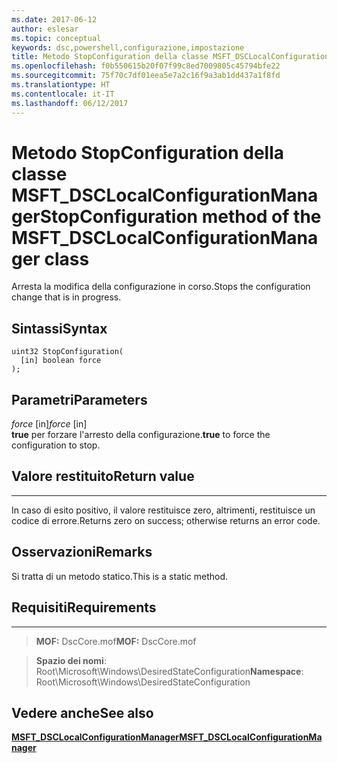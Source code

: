 ```yaml
---
ms.date: 2017-06-12
author: eslesar
ms.topic: conceptual
keywords: dsc,powershell,configurazione,impostazione
title: Metodo StopConfiguration della classe MSFT_DSCLocalConfigurationManager
ms.openlocfilehash: f0b550615b20f07f99c8ed7009805c45794bfe22
ms.sourcegitcommit: 75f70c7df01eea5e7a2c16f9a3ab1dd437a1f8fd
ms.translationtype: HT
ms.contentlocale: it-IT
ms.lasthandoff: 06/12/2017
---
```

# <a name="stopconfiguration-method-of-the-msftdsclocalconfigurationmanager-class"></a><span data-ttu-id="e8ed4-103">Metodo StopConfiguration della classe MSFT_DSCLocalConfigurationManager</span><span class="sxs-lookup"><span data-stu-id="e8ed4-103">StopConfiguration method of the MSFT_DSCLocalConfigurationManager class</span></span>

<span data-ttu-id="e8ed4-104">Arresta la modifica della configurazione in corso.</span><span class="sxs-lookup"><span data-stu-id="e8ed4-104">Stops the configuration change that is in progress.</span></span>

<a name="syntax"></a><span data-ttu-id="e8ed4-105">Sintassi</span><span class="sxs-lookup"><span data-stu-id="e8ed4-105">Syntax</span></span>
------

```mof
uint32 StopConfiguration(
  [in] boolean force
);
```

<a name="parameters"></a><span data-ttu-id="e8ed4-106">Parametri</span><span class="sxs-lookup"><span data-stu-id="e8ed4-106">Parameters</span></span>
----------

<span data-ttu-id="e8ed4-107">*force* \[in\]</span><span class="sxs-lookup"><span data-stu-id="e8ed4-107">*force* \[in\]</span></span>  
<span data-ttu-id="e8ed4-108">**true** per forzare l'arresto della configurazione.</span><span class="sxs-lookup"><span data-stu-id="e8ed4-108">**true** to force the configuration to stop.</span></span>

## <a name="return-value"></a><span data-ttu-id="e8ed4-109">Valore restituito</span><span class="sxs-lookup"><span data-stu-id="e8ed4-109">Return value</span></span>
------------

<span data-ttu-id="e8ed4-110">In caso di esito positivo, il valore restituisce zero, altrimenti, restituisce un codice di errore.</span><span class="sxs-lookup"><span data-stu-id="e8ed4-110">Returns zero on success; otherwise returns an error code.</span></span>

## <a name="remarks"></a><span data-ttu-id="e8ed4-111">Osservazioni</span><span class="sxs-lookup"><span data-stu-id="e8ed4-111">Remarks</span></span>

<span data-ttu-id="e8ed4-112">Si tratta di un metodo statico.</span><span class="sxs-lookup"><span data-stu-id="e8ed4-112">This is a static method.</span></span>

## <a name="requirements"></a><span data-ttu-id="e8ed4-113">Requisiti</span><span class="sxs-lookup"><span data-stu-id="e8ed4-113">Requirements</span></span>
------------
><span data-ttu-id="e8ed4-114">**MOF:** DscCore.mof</span><span class="sxs-lookup"><span data-stu-id="e8ed4-114">**MOF:** DscCore.mof</span></span>

><span data-ttu-id="e8ed4-115">**Spazio dei nomi**: Root\Microsoft\Windows\DesiredStateConfiguration</span><span class="sxs-lookup"><span data-stu-id="e8ed4-115">**Namespace**: Root\Microsoft\Windows\DesiredStateConfiguration</span></span>


## <a name="see-also"></a><span data-ttu-id="e8ed4-116">Vedere anche</span><span class="sxs-lookup"><span data-stu-id="e8ed4-116">See also</span></span>


[<span data-ttu-id="e8ed4-117">**MSFT_DSCLocalConfigurationManager**</span><span class="sxs-lookup"><span data-stu-id="e8ed4-117">**MSFT_DSCLocalConfigurationManager**</span></span>](msft-dsclocalconfigurationmanager.md)


 

 




